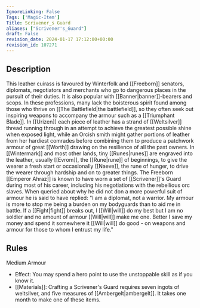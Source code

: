 ```yaml
---
IgnoreLinking: False
Tags: ['Magic-Item']
Title: Scrivener_s Guard
aliases: ["Scrivener's_Guard"]
draft: False
revision_date: 2024-01-17 17:12:00+00:00
revision_id: 107271
---
```


## Description
This leather cuirass is favoured by Winterfolk and [[Freeborn]] senators, diplomats, negotiators and merchants who go to dangerous places in the pursuit of their duties. It is also popular with [[Banner|banner]]-bearers and scops. In these professions, many lack the boisterous spirit found among those who thrive on [[The Battlefield|the battlefield]], so they often seek out inspiring weapons to accompany the armour such as a [[Triumphant Blade]].
In [[Urizen]] each piece of leather has a strand of [[Weltsilver]] thread running through in an attempt to achieve the greatest possible shine when exposed light, while an Orcish smith might gather portions of leather from her hardiest comrades before combining them to produce a patchwork armour of great [[Worth]] drawing on the resilience of all the past owners. In [[Wintermark]] and most other lands, tiny [[Runes|runes]] are engraved into the leather, usually [[Evrom]], the [[Rune|rune]] of beginnings, to give the wearer a fresh start or occasionally [[Naeve]], the rune of hunger, to drive the wearer through hardship and on to greater things. 
The Freeborn [[Emperor Ahraz]] is known to have worn a set of [[Scrivener]]'s Guard during most of his career, including his negotiations with the rebellious orc slaves. When queried about why he did not don a more powerful suit of armour he is said to have replied:
 "I am a diplomat, not a warrior. My armour is more to stop me being a burden on my bodyguards than to aid me in battle. If a [[Fight|fight]] breaks out, I [[Will|will]] do my best but I am no soldier and no amount of armour [[Will|will]] make me one. Better I save my money and spend it somewhere it [[Will|will]] do good -  on weapons and armour for those to whom I entrust my life."
## Rules
Medium Armour
* Effect: You may spend a hero point to use the unstoppable skill as if you know it.
* [[Materials]]: Crafting a Scrivener's Guard requires seven ingots of weltsilver, and five measures of [[Ambergelt|ambergelt]]. It takes one month to make one of these items.
